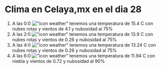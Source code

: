 # Clima en Celaya,mx en el dia 28

1. A las 0:0 !["icon weather"](http://openweathermap.org/img/w/04n.png) tenemos una temperatura de 15.4 C con nubes rotas y  vientos de 4.1 y nubosidad al 75%
1. A las 2:0 !["icon weather"](http://openweathermap.org/img/w/04n.png) tenemos una temperatura de 13.9 C con nubes rotas y  vientos de 0.26 y nubosidad al 75%
1. A las 4:0 !["icon weather"](http://openweathermap.org/img/w/04n.png) tenemos una temperatura de 13.24 C con nubes rotas y  vientos de 0.26 y nubosidad al 75%
1. A las 6:0 !["icon weather"](http://openweathermap.org/img/w/50n.png) tenemos una temperatura de 11.94 C con niebla y  vientos de 0.72 y nubosidad al 90%

